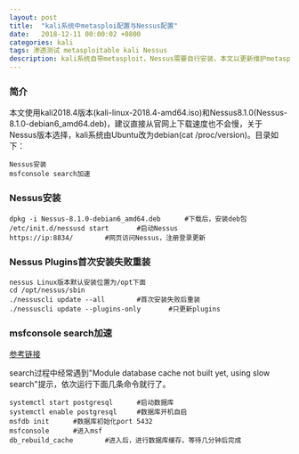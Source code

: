 ```yaml
---
layout: post
title:  "kali系统中metasploi配置与Nessus配置"
date:   2018-12-11 00:00:02 +0800
categories: kali
tags: 渗透测试 metasploitable kali Nessus
description: kali系统自带metasploit，Nessus需要自行安装，本文以更新维护metasploit和Nessus为主，工欲善其事必先利其器。
---
```

### 简介

本文使用kali2018.4版本(kali-linux-2018.4-amd64.iso)和Nessus8.1.0(Nessus-8.1.0-debian6_amd64.deb)，建议直接从官网上下载速度也不会慢，关于Nessus版本选择，kali系统由Ubuntu改为debian(cat /proc/version)。目录如下：

	Nessus安装
	msfconsole search加速

### Nessus安装

	dpkg -i Nessus-8.1.0-debian6_amd64.deb		#下载后，安装deb包
	/etc/init.d/nessusd start		#启动Nessus
	https://ip:8834/		#网页访问Nessus，注册登录更新

### Nessus Plugins首次安装失败重装

	nessus Linux版本默认安装位置为/opt下面
	cd /opt/nessus/sbin
	./nessuscli update --all		#首次安装失败后重装
	./nessuscli update --plugins-only		#只更新plugins

### msfconsole search加速

[参考链接](https://www.jianshu.com/p/a9037db3ed5c)

search过程中经常遇到"Module database cache not built yet, using slow search"提示，依次运行下面几条命令就行了。

	systemctl start postgresql		#启动数据库
	systemctl enable postgresql		#数据库开机自启
	msfdb init		#数据库初始化port 5432
	msfconsole		#进入msf
	db_rebuild_cache		#进入后，进行数据库缓存，等待几分钟后完成
